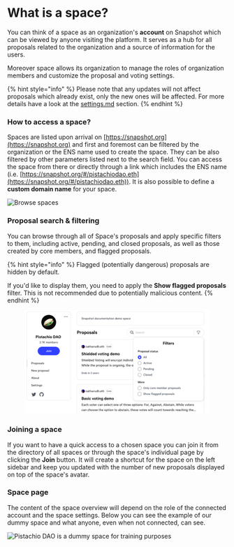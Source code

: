 # What is a space?

You can think of a space as an organization's **account** on Snapshot which can be viewed by anyone visiting the platform. It serves as a hub for all proposals related to the organization and a source of information for the users.

Moreover space allows its organization to manage the roles of organization members and customize the proposal and voting settings.

{% hint style="info" %}
Please note that any updates will not affect proposals which already exist, only the new ones will be affected. For more details have a look at the [settings.md](settings.md "mention") section.
{% endhint %}

### How to access a space?

Spaces are listed upon arrival on [https://snapshot.org](https://snapshot.org) and first and foremost can be filtered by the organization or the ENS name used to create the space. They can be also filtered by other parameters listed next to the search field. You can access the space from there or directly through a link which includes the ENS name (i.e. [https://snapshot.org/#/pistachiodao.eth](https://snapshot.org/#/pistachiodao.eth)). It is also possible to define a **custom domain name** for your space.

![Browse spaces](<../../.gitbook/assets/Capture d’écran 2022-07-31 à 12.43.41.png>)

### Proposal search & filtering

You can browse through all of Space's proposals and apply specific filters to them, including active, pending, and closed proposals, as well as those created by core members, and flagged proposals.

{% hint style="info" %}
Flagged (potentially dangerous) proposals are hidden by default.&#x20;

If you'd like to display them, you need to apply the **Show flagged proposals** filter. This is not recommended due to potentially malicious content.
{% endhint %}

<figure><img src="../../.gitbook/assets/image (6) (1).png" alt=""><figcaption></figcaption></figure>

### Joining a space

If you want to have a quick access to a chosen space you can join it from the directory of all spaces or through the space's individual page by clicking the **Join** button. It will create a shortcut for the space on the left sidebar and keep you updated with the number of new proposals displayed on top of the space's avatar.

### Space page

The content of the space overview will depend on the role of the connected account and the space settings. Below you can see the example of our dummy space and what anyone, even when not connected, can see.

![Pistachio DAO is a dummy space for training purposes](<../../.gitbook/assets/Capture d’écran 2022-07-31 à 12.55.02.png>)

